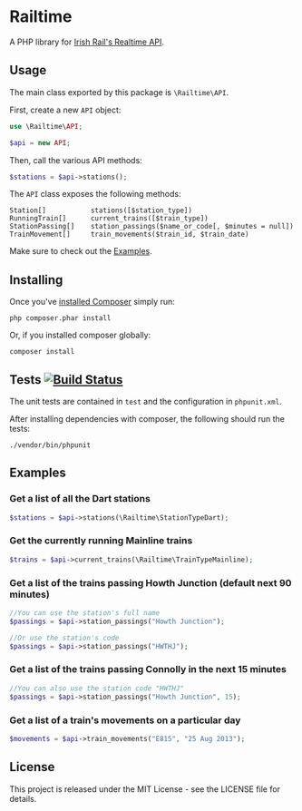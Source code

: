 # Railtime

A PHP library for [Irish Rail's Realtime API](http://api.irishrail.ie/realtime/).

## Usage

The main class exported by this package is `\Railtime\API`.

First, create a new `API` object:

```php
use \Railtime\API;

$api = new API;
```

Then, call the various API methods:

```php
$stations = $api->stations();
```

The `API` class exposes the following methods:

    Station[]           stations([$station_type])
    RunningTrain[]      current_trains([$train_type])
    StationPassing[]    station_passings($name_or_code[, $minutes = null])
    TrainMovement[]     train_movements($train_id, $train_date)

Make sure to check out the [Examples](#examples).

## Installing

Once you've [installed Composer](http://getcomposer.org/doc/00-intro.md#installation-nix) simply run:

    php composer.phar install

Or, if you installed composer globally:

    composer install

## Tests [![Build Status](https://api.travis-ci.org/daviddoran/php-railtime.png)](https://travis-ci.org/daviddoran/php-railtime)

The unit tests are contained in `test` and the configuration in `phpunit.xml`.

After installing dependencies with composer, the following should run the tests:

    ./vendor/bin/phpunit

## Examples

### Get a list of all the Dart stations

```php
$stations = $api->stations(\Railtime\StationTypeDart);
```

### Get the currently running Mainline trains

```php
$trains = $api->current_trains(\Railtime\TrainTypeMainline);
```

### Get a list of the trains passing Howth Junction (default next 90 minutes)

```php
//You can use the station's full name
$passings = $api->station_passings("Howth Junction");

//Or use the station's code
$passings = $api->station_passings("HWTHJ");
```

### Get a list of the trains passing Connolly in the next 15 minutes

```php
//You can also use the station code "HWTHJ"
$passings = $api->station_passings("Howth Junction", 15);
```

### Get a list of a train's movements on a particular day

```php
$movements = $api->train_movements("E815", "25 Aug 2013");
```

## License

This project is released under the MIT License - see the LICENSE file for details.
